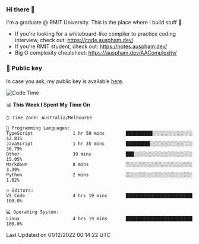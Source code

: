 ### Hi there 👋

I'm a graduate @ RMIT University. This is the place where I build stuff 👀. 

- If you're looking for a whiteboard-like compiler to practice coding interview, check out: https://code.auspham.dev/
- If you're RMIT student, check out: https://notes.auspham.dev/
- Big O complexity cheatsheet: https://auspham.dev/AAComplexity/

### 🔑 Public key

In case you ask, my public key is available [here](https://public.auspham.dev/).

<!--START_SECTION:waka-->
![Code Time](http://img.shields.io/badge/Code%20Time-907%20hrs%2038%20mins-blue)

📊 **This Week I Spent My Time On** 

```text
⌚︎ Time Zone: Australia/Melbourne

💬 Programming Languages: 
TypeScript               1 hr 50 mins        ██████████░░░░░░░░░░░░░░░   42.81% 
JavaScript               1 hr 35 mins        █████████░░░░░░░░░░░░░░░░   36.79% 
Other                    39 mins             ███░░░░░░░░░░░░░░░░░░░░░░   15.05% 
Markdown                 8 mins              ░░░░░░░░░░░░░░░░░░░░░░░░░   3.39% 
Python                   2 mins              ░░░░░░░░░░░░░░░░░░░░░░░░░   1.02%

🔥 Editors: 
VS Code                  4 hrs 19 mins       █████████████████████████   100.0%

💻 Operating System: 
Linux                    4 hrs 19 mins       █████████████████████████   100.0%

```


 Last Updated on 01/12/2022 00:14:22 UTC
<!--END_SECTION:waka-->

<!--
**rockmanvnx6/rockmanvnx6** is a ✨ _special_ ✨ repository because its `README.md` (this file) appears on your GitHub profile.

Here are some ideas to get you started:

- 🔭 I’m currently working on ...
- 🌱 I’m currently learning ...
- 👯 I’m looking to collaborate on ...
- 🤔 I’m looking for help with ...
- 💬 Ask me about ...
- 📫 How to reach me: ...
- 😄 Pronouns: ...
- ⚡ Fun fact: ...
-->
